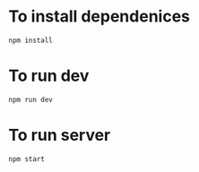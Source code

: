 # To install dependenices

```
npm install
```

# To run dev 

```
npm run dev

```

# To run server 

```
npm start 

```